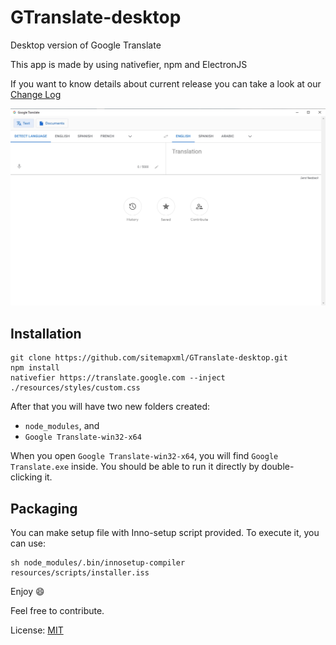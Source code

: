 # GTranslate-desktop
Desktop version of Google Translate

This app is made by using nativefier, npm and ElectronJS

If you want to know details about current release you can take a look at our [Change Log](./CHANGELOG.md)

![Screenshot of a Google Translate desktop app](./resources/images/screenshot.jpg)

## Installation

```
git clone https://github.com/sitemapxml/GTranslate-desktop.git
npm install
nativefier https://translate.google.com --inject ./resources/styles/custom.css
```
After that you will have two new folders created:

- `node_modules`, and
- `Google Translate-win32-x64`

When you open `Google Translate-win32-x64`, you will find `Google Translate.exe` inside. You should be able to run it directly by double-clicking it.

## Packaging
You can make setup file with Inno-setup script provided.
To execute it, you can use:

```
sh node_modules/.bin/innosetup-compiler resources/scripts/installer.iss
```

Enjoy :smile:

Feel free to contribute.

License: [MIT](./LICENSE)
